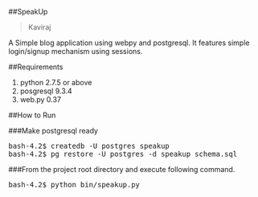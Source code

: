 ##SpeakUp

> Kaviraj

A Simple blog application using webpy and postgresql. It features simple login/signup mechanism using sessions.

##Requirements
<ol>
  
  <li>python 2.7.5 or above</li>
  <li>posgresql 9.3.4</li>
  <li>web.py 0.37</li>
  
</ol>

##How to Run

###Make postgresql ready

<pre>
bash-4.2$ createdb -U postgres speakup
bash-4.2$ pg_restore -U postgres -d speakup schema.sql
</pre>

###From the project root directory and execute following command.

<pre>
bash-4.2$ python bin/speakup.py
</pre>

